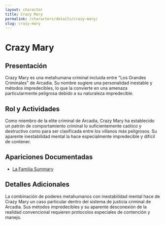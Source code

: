 ```yaml
---
layout: character
title: Crazy Mary
permalink: /characters/details/crazy-mary/
slug: crazy-mary
---
```


# Crazy Mary

## Presentación
Crazy Mary es una metahumana criminal incluida entre "Los Grandes Criminales" de Arcadia. Su nombre sugiere una personalidad inestable y métodos impredecibles, lo que la convierte en una amenaza particularmente peligrosa debido a su naturaleza impredecible.

## Rol y Actividades
Como miembro de la elite criminal de Arcadia, Crazy Mary ha establecido un patrón de comportamiento criminal lo suficientemente caótico y destructivo como para ser clasificada entre los villanos más peligrosos. Su aparente inestabilidad mental la hace especialmente impredecible y difícil de contener.

## Apariciones Documentadas
- [La Familia Summary](../../campaigns/la-familia/summary/summary.md)

## Detalles Adicionales
La combinación de poderes metahumanos con inestabilidad mental hace de Crazy Mary un caso particular dentro del sistema de justicia criminal de Arcadia. Sus métodos impredecibles y su aparente desconexión de la realidad convencional requieren protocolos especiales de contención y manejo.